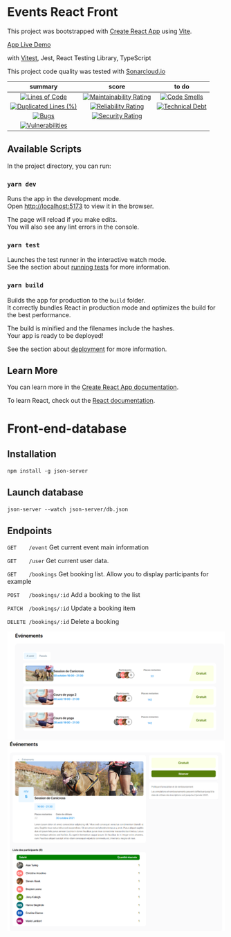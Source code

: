 # Events React Front

This project was bootstrapped with [Create React App](https://github.com/facebook/create-react-app) using [Vite](https://github.com/vitejs/vite).

[App Live Demo](https://creative-platypus-c14039.netlify.app/)

with [Vitest](https://github.com/vitest-dev/vitest),  Jest, React Testing Library, TypeScript

This project code quality was tested with [Sonarcloud.io](https://sonarcloud.io/summary/overall?id=Webnume_Event-Front)




|                                                                                                    summary                                                                                                    |                                                                                                 score                                                                                                 |                                                                                           to do                                                                                           |
| :-----------------------------------------------------------------------------------------------------------------------------------------------------------------------------------------------------------: | :---------------------------------------------------------------------------------------------------------------------------------------------------------------------------------------------------: | :----------------------------------------------------------------------------------------------------------------------------------------------------------------------------------------: |
|              [![Lines of Code](https://sonarcloud.io/api/project_badges/measure?project=Webnume_Event-Front&metric=ncloc)](https://sonarcloud.io/summary/new_code?id=Webnume_Event-Front)              |  [![Maintainability Rating](https://sonarcloud.io/api/project_badges/measure?project=Webnume_Event-Front&metric=sqale_rating)](https://sonarcloud.io/summary/new_code?id=Webnume_Event-Front)  |  [![Code Smells](https://sonarcloud.io/api/project_badges/measure?project=Webnume_Event-Front&metric=code_smells)](https://sonarcloud.io/summary/new_code?id=Webnume_Event-Front)  |
| [![Duplicated Lines (%)](https://sonarcloud.io/api/project_badges/measure?project=Webnume_Event-Front&metric=duplicated_lines_density)](https://sonarcloud.io/summary/new_code?id=Webnume_Event-Front) | [![Reliability Rating](https://sonarcloud.io/api/project_badges/measure?project=Webnume_Event-Front&metric=reliability_rating)](https://sonarcloud.io/summary/new_code?id=Webnume_Event-Front) | [![Technical Debt](https://sonarcloud.io/api/project_badges/measure?project=Webnume_Event-Front&metric=sqale_index)](https://sonarcloud.io/summary/new_code?id=Webnume_Event-Front) |
|                   [![Bugs](https://sonarcloud.io/api/project_badges/measure?project=Webnume_Event-Front&metric=bugs)](https://sonarcloud.io/summary/new_code?id=Webnume_Event-Front)                   |    [![Security Rating](https://sonarcloud.io/api/project_badges/measure?project=Webnume_Event-Front&metric=security_rating)](https://sonarcloud.io/summary/new_code?id=Webnume_Event-Front)    |                                                                                                                                                                                            |
|        [![Vulnerabilities](https://sonarcloud.io/api/project_badges/measure?project=Webnume_Event-Front&metric=vulnerabilities)](https://sonarcloud.io/summary/new_code?id=Webnume_Event-Front)        |  

## Available Scripts

In the project directory, you can run:

### `yarn dev`

Runs the app in the development mode.\
Open [http://localhost:5173](http://localhost:5173) to view it in the browser.

The page will reload if you make edits.\
You will also see any lint errors in the console.

### `yarn test`

Launches the test runner in the interactive watch mode.\
See the section about [running tests](https://facebook.github.io/create-react-app/docs/running-tests) for more information.

### `yarn build`

Builds the app for production to the `build` folder.\
It correctly bundles React in production mode and optimizes the build for the best performance.

The build is minified and the filenames include the hashes.\
Your app is ready to be deployed!

See the section about [deployment](https://facebook.github.io/create-react-app/docs/deployment) for more information.



## Learn More

You can learn more in the [Create React App documentation](https://facebook.github.io/create-react-app/docs/getting-started).

To learn React, check out the [React documentation](https://reactjs.org/).


# Front-end-database

## Installation
`npm install -g json-server` 

## Launch database
`json-server --watch json-server/db.json`

## Endpoints

`GET    /event`
Get current event main information

`GET    /user`
Get current user data.

`GET    /bookings`
Get booking list. Allow you to display participants for example

`POST   /bookings/:id`
Add a booking to the list

`PATCH  /bookings/:id`
Update a booking item

`DELETE /bookings/:id`
Delete a booking

![events capture 1](src/assets/Events1.png)
![events capture 2](src/assets/Events2.png)
